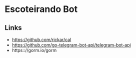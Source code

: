 # Escoteirando Bot

## Links

* https://github.com/rickar/cal
* https://github.com/go-telegram-bot-api/telegram-bot-api
* https:://gorm.io/gorm